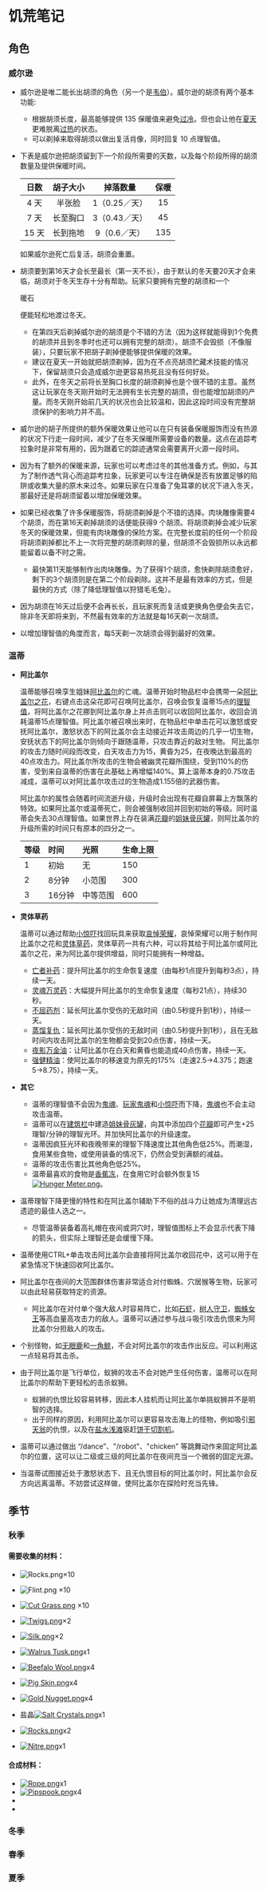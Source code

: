 # 饥荒笔记

## 角色

### 威尔逊

- 威尔逊是唯二能长出胡须的角色（另一个是[韦伯](https://dontstarve.huijiwiki.com/wiki/韦伯)）。威尔逊的胡须有两个基本功能:

  - 根据胡须长度，最高能够提供 135 保暖值来避免[过冷](https://dontstarve.huijiwiki.com/index.php?title=过冷&action=edit&redlink=1)。但也会让他在[夏天](https://dontstarve.huijiwiki.com/index.php?title=夏天&action=edit&redlink=1)更难脱离[过热](https://dontstarve.huijiwiki.com/index.php?title=过热&action=edit&redlink=1)的状态。
  - 可以剃掉来取得胡须以做出复活肖像，同时回复 10 点理智值。

- 下表是威尔逊把胡须留到下一个阶段所需要的天数，以及每个阶段所得的胡须数量及提供保暖时间。

  | 日数  | 胡子大小 |   掉落数量    | 保暖 |
  | :---: | :------: | :-----------: | :--: |
  | 4 天  |  半张脸  | 1（0.25／天） |  15  |
  | 7 天  | 长至胸口 | 3（0.43／天） |  45  |
  | 15 天 | 长到拖地 | 9（0.6／天）  | 135  |

  如果威尔逊死亡后复活，胡须会重置。

- 胡须要到第16天才会长至最长（第一天不长），由于默认的冬天要20天才会来临，胡须对于冬天生存十分有帮助。玩家只要拥有完整的胡须和一个

  暖石

  便能轻松地渡过冬天。

  - 在第四天后剃掉威尔逊的胡须是个不错的方法（因为这样就能得到1个免费的胡须并且到冬季时也还可以拥有完整的胡须）。胡须不会毁损（不像服装），只要玩家不把胡子剃掉便能够提供保暖的效果。
  - 建议在夏天一开始就把胡须剃掉，因为在不点亮胡须贮藏术技能的情况下，保留胡须只会造成威尔逊更容易热死且没有任何好处。
  - 此外，在冬天之前将长至胸口长度的胡须剃掉也是个很不错的主意。虽然这让玩家在冬天刚开始时无法拥有生长完整的胡须，但也能增加胡须的产量。而冬天刚开始前几天的状况也会比较温和，因此这段时间没有完整胡须保护的影响力并不高。

- 威尔逊的胡子所提供的额外保暖效果让他可以在只有装备保暖服饰而没有热源的状况下行走一段时间，减少了在冬天保暖所需要设备的数量。这点在追踪考拉象时是非常有用的，因为跟着它的踪迹通常会需要离开火源一段时间。

- 因为有了额外的保暖来源，玩家也可以考虑过冬的其他准备方式。例如，与其为了制作透气背心而追踪考拉象，玩家更可以专注在确保是否有放置足够的陷阱或收集大量的原木来过冬。如果玩家在只准备了兔耳罩的状况下进入冬天，那最好还是将胡须留着以增加保暖效果。

- 如果已经收集了许多保暖服饰，将胡须剃掉是个不错的选择。肉块雕像需要4个胡须，而在第16天剃掉胡须的话便能获得9 个胡须。将胡须剃掉会减少玩家冬天的保暖效果，但能有肉块雕像的保险方案。在完整长度前的任何一个阶段将胡须剃掉都比不上一次将完整的胡须剃除的量，但胡须不会毁损所以永远都能留着以备不时之需。

  - 最快第11天能够制作出肉块雕像。为了获得1个胡须，愈快剃除胡须愈好，剩下的3个胡须则是在第二个阶段剃除。这并不是最有效率的方式，但是最快的方式（除了降低理智值以狩猎毛毛兔）。

- 因为胡须在16天过后便不会再长长，且玩家死而复活或更换角色便会失去它，除非冬天即将来到，不然最有效率的方法就是每16天剃一次胡须。

- 以增加理智值的角度而言，每5天剃一次胡须会得到最好的效果。

### 温蒂

- **阿比盖尔**

  温蒂能够召唤孪生姐妹[阿比盖尔](https://dontstarve.huijiwiki.com/wiki/阿比盖尔)的亡魂。温蒂开始时物品栏中会携带一朵[阿比盖尔之花](https://dontstarve.huijiwiki.com/wiki/阿比盖尔之花)，右键点击这朵花即可召唤阿比盖尔，召唤会恢复温蒂15点的[理智值](https://dontstarve.huijiwiki.com/wiki/理智值)，将阿比盖尔之花挪到阿比盖尔身上并点击则可以收回阿比盖尔，收回会消耗温蒂15点理智值。阿比盖尔被召唤出来时，在物品栏中单击花可以激怒或安抚阿比盖尔，激怒状态下的阿比盖尔会主动接近并攻击周边的几乎一切生物，安抚状态下的阿比盖尔则倾向于跟随温蒂，只攻击靠近的敌对生物。 阿比盖尔的攻击力随时间段而改变，白天攻击力为15，黄昏为25，在夜晚达到最高的40点攻击力。阿比盖尔所攻击的生物会被幽灵花瓣所围绕，受到110%的伤害，受到来自温蒂的伤害在此基础上再增幅140%。算上温蒂本身的0.75攻击减成，温蒂可以对阿比盖尔攻击过的生物造成1.155倍的武器伤害。

  阿比盖尔的属性会随着时间流逝升级，升级时会出现有花瓣自屏幕上方飘落的特效。如果阿比盖尔或温蒂死亡，则会被强制收回并回到初始的等级。同时温蒂会失去30点理智值。如果世界上存在装满[花瓣](https://dontstarve.huijiwiki.com/wiki/花瓣)的[姐妹骨灰罐](https://dontstarve.huijiwiki.com/wiki/姐妹骨灰罐)，则阿比盖尔的升级所需的时间只有原本的四分之一。

  | 等级 | 时间   | 光照     | 生命上限 |
  | :--- | :----- | :------- | :------- |
  | 1    | 初始   | 无       | 150      |
  | 2    | 8分钟  | 小范围   | 300      |
  | 3    | 16分钟 | 中等范围 | 600      |

- **灵体草药**

  温蒂可以通过帮助[小惊吓](https://dontstarve.huijiwiki.com/wiki/小惊吓)找回玩具来获取[哀悼荣耀](https://dontstarve.huijiwiki.com/wiki/哀悼荣耀)，哀悼荣耀可以用于制作阿比盖尔之花和[灵体草药](https://dontstarve.huijiwiki.com/wiki/灵体草药)，灵体草药一共有六种，可以将其给于阿比盖尔或阿比盖尔之花，来为阿比盖尔提供增益，同时只能拥有一种增益。

  - [亡者补药](https://dontstarve.huijiwiki.com/wiki/灵体草药#亡者补药)：提升阿比盖尔的生命恢复速度（由每秒1点提升到每秒3点），持续一天。
  - [灵魂万灵药](https://dontstarve.huijiwiki.com/wiki/灵体草药#灵魂万灵药)：大幅提升阿比盖尔的生命恢复速度（每秒21点），持续30秒。
  - [不屈药剂](https://dontstarve.huijiwiki.com/wiki/灵体草药#不屈药剂)：延长阿比盖尔受伤的无敌时间（由0.5秒提升到1秒），持续一天。
  - [蒸馏复仇](https://dontstarve.huijiwiki.com/wiki/灵体草药#蒸馏复仇)：延长阿比盖尔受伤的无敌时间（由0.5秒提升到1秒），且在无敌时间内攻击阿比盖尔的生物都会受到20点伤害，持续一天。
  - [夜影万金油](https://dontstarve.huijiwiki.com/wiki/灵体草药#夜影万金油)：让阿比盖尔在白天和黄昏也能造成40点伤害，持续一天。
  - [强健精油](https://dontstarve.huijiwiki.com/wiki/灵体草药#强健精油)：使阿比盖尔的移速变为原先的175%（走速2.5→4.375；跑速5→8.75），持续一天。

- **其它**

  - 温蒂的理智值不会因为[鬼魂](https://dontstarve.huijiwiki.com/wiki/鬼魂)、[玩家鬼魂](https://dontstarve.huijiwiki.com/wiki/玩家鬼魂)和[小惊吓](https://dontstarve.huijiwiki.com/wiki/小惊吓)而下降，[鬼魂](https://dontstarve.huijiwiki.com/wiki/鬼魂)也不会主动攻击温蒂。
  - 温蒂可以在[建筑栏](https://dontstarve.huijiwiki.com/index.php?title=建筑栏&action=edit&redlink=1)中建造[姐妹骨灰罐](https://dontstarve.huijiwiki.com/wiki/姐妹骨灰罐)，向其中添加四个[花瓣](https://dontstarve.huijiwiki.com/wiki/花瓣)即可产生+25理智/分钟的理智光环。并加快阿比盖尔的升级速度。
  - 温蒂因疯狂光环和夜晚带来的理智下降速度比其他角色低25%。而潮湿，食用某些食物，或使用装备的情况下，仍然会受到满额的减益。
  - 温蒂的攻击伤害比其他角色低25%。
  - 温蒂最喜欢的食物是[香蕉冻](https://dontstarve.huijiwiki.com/wiki/香蕉冻)，在食用它时会额外恢复15[![Hunger Meter.png](https://huiji-thumb.huijistatic.com/dontstarve/uploads/thumb/4/48/Hunger_Meter.png/22px-Hunger_Meter.png)](https://dontstarve.huijiwiki.com/wiki/饥饿值)。

- 温蒂理智下降更慢的特性和在阿比盖尔辅助下不俗的战斗力让她成为清理远古遗迹的最佳人选之一。

  - 尽管温蒂装备着高礼帽在夜间或洞穴时，理智值图标上不会显示代表下降的箭头，但实际上理智还是会缓慢下降。

- 温蒂使用CTRL+单击攻击阿比盖尔会直接将阿比盖尔收回花中，这可以用于在紧急情况下快速回收阿比盖尔。

- 阿比盖尔在夜间的大范围群体伤害非常适合对付蜘蛛、穴居猴等生物，玩家可以由此轻易获取特定的资源。

  - 阿比盖尔在对付单个强大敌人时容易阵亡，比如[石虾](https://dontstarve.huijiwiki.com/wiki/石虾)，[树人守卫](https://dontstarve.huijiwiki.com/index.php?title=树人守卫&action=edit&redlink=1)，[蜘蛛女王](https://dontstarve.huijiwiki.com/wiki/蜘蛛女王)等高血量高攻击力的敌人。温蒂可以通过参与战斗吸引攻击仇恨来为阿比盖尔分担敌人的攻击。

- 个别怪物，如[无眼鹿](https://dontstarve.huijiwiki.com/wiki/无眼鹿)和[一角鲸](https://dontstarve.huijiwiki.com/wiki/一角鲸)，不会对阿比盖尔的攻击作出反应。可以利用这一点轻易将其击杀。

- 由于阿比盖尔是飞行单位，蚁狮的攻击不会对她产生任何伤害，温蒂可以在阿比盖尔的帮助下更轻松的击杀蚁狮。

  - 蚁狮的仇恨比较容易转移，因此本人挂机而让阿比盖尔单挑蚁狮并不是明智的选择。
  - 出于同样的原因，利用阿比盖尔可以更容易攻击海上的怪物，例如吸引[邪天翁](https://dontstarve.huijiwiki.com/wiki/邪天翁)的仇恨，以及在[盐水浅滩](https://dontstarve.huijiwiki.com/wiki/盐水浅滩)驱赶[饼干切割机](https://dontstarve.huijiwiki.com/wiki/饼干切割机)。

- 温蒂可以通过做出 “/dance”、"/robot"、"chicken" 等跳舞动作来固定阿比盖尔的位置，这可以让二级或三级的阿比盖尔在夜间充当一个微弱的固定光源。

- 当温蒂试图接近处于激怒状态下、且无仇恨目标的阿比盖尔时，阿比盖尔会反方向远离温蒂。不妨尝试这样做，使阿比盖尔在探险时充当先锋。

## 季节

### 秋季

#### 需要收集的材料：

- ![Rocks.png](饥荒笔记.assets/32px-Rocks.png)×10

- ![Flint.png](https://huiji-thumb.huijistatic.com/dontstarve/uploads/thumb/2/2e/Flint.png/32px-Flint.png) ×10
- [![Cut Grass.png](饥荒笔记.assets/32px-Cut_Grass.png)](https://dontstarve.huijiwiki.com/wiki/草) ×10
- [![Twigs.png](饥荒笔记.assets/32px-Twigs.png)](https://dontstarve.huijiwiki.com/wiki/树枝)×2
- [![Silk.png](饥荒笔记.assets/32px-Silk.png)](https://dontstarve.huijiwiki.com/wiki/蜘蛛丝)×2
- [![Walrus Tusk.png](饥荒笔记.assets/32px-Walrus_Tusk.png)](https://dontstarve.huijiwiki.com/wiki/海象牙)x1
- [![Beefalo Wool.png](饥荒笔记.assets/32px-Beefalo_Wool.png)](https://dontstarve.huijiwiki.com/wiki/牛毛)x4
- [![Pig Skin.png](饥荒笔记.assets/32px-Pig_Skin.png)](https://dontstarve.huijiwiki.com/wiki/猪皮)x4
- [![Gold Nugget.png](饥荒笔记.assets/32px-Gold_Nugget.png)](https://dontstarve.huijiwiki.com/wiki/金块)x4
- 盐晶[![Salt Crystals.png](饥荒笔记.assets/32px-Salt_Crystals.png)](https://dontstarve.huijiwiki.com/wiki/盐晶)x1
- [![Rocks.png](饥荒笔记.assets/32px-Rocks-168760580989914.png)](https://dontstarve.huijiwiki.com/wiki/石头)x2
- [![Nitre.png](饥荒笔记.assets/32px-Nitre.png)](https://dontstarve.huijiwiki.com/wiki/硝石)x1



#### 合成材料：

- [![Rope.png](https://huiji-thumb.huijistatic.com/dontstarve/uploads/thumb/b/b4/Rope.png/32px-Rope.png)](https://dontstarve.huijiwiki.com/wiki/绳子)x1
- [![Pipspook.png](饥荒笔记.assets/32px-Pipspook.png)](https://dontstarve.huijiwiki.com/wiki/小惊吓)x4
- 
- 

### 冬季



### 春季



### 夏季



